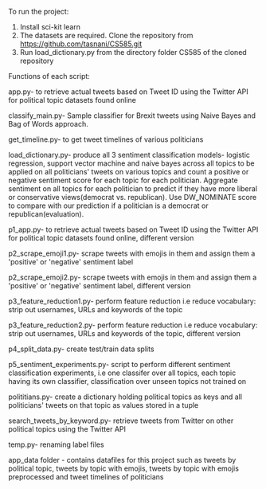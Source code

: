 To run the project: 
1) Install sci-kit learn
2) The datasets are required. Clone the repository from https://github.com/tasnani/CS585.git
3) Run load_dictionary.py from the directory folder CS585 of the cloned repository

Functions of each script:

app.py- to retrieve actual tweets based on Tweet ID using the Twitter API for political topic datasets found online

classify_main.py- Sample classifier for Brexit tweets using Naive Bayes and Bag of Words approach. 

get_timeline.py- to get tweet timelines of various politicians 

load_dictionary.py- produce all 3 sentiment classification models- logistic regression, support vector machine and naive bayes across all topics to be applied on all politicians' tweets on various topics and count a positive or negative sentiment score for each topic for each politician. Aggregate sentiment on all topics for each politician to predict if they have more liberal or conservative views(democrat vs. republican). Use DW_NOMINATE score to compare with our prediction if a politician is a democrat or republican(evaluation).

p1_app.py- to retrieve actual tweets based on Tweet ID using the Twitter API for political topic datasets found online, different version

p2_scrape_emoji1.py- scrape tweets with emojis in them and assign them a 'positive' or 'negative' sentiment label

p2_scrape_emoji2.py- scrape tweets with emojis in them and assign them a 'positive' or 'negative' sentiment label, different version

p3_feature_reduction1.py- perform feature reduction i.e reduce vocabulary: strip out usernames, URLs and keywords of the topic

p3_feature_reduction2.py- perform feature reduction i.e reduce vocabulary: strip out usernames, URLs and keywords of the topic, different version

p4_split_data.py- create test/train data splits

p5_sentiment_experiments.py- script to perform different sentiment classification experiments, i.e one classifer over all topics, each topic having its own classifier, classification over unseen topics not trained on

polititians.py- create a dictionary holding political topics as keys and all politicians' tweets on that topic as values stored in a tuple

search_tweets_by_keyword.py- retrieve tweets from Twitter on other political topics using the Twitter API

temp.py- renaming label files

app_data folder - contains datafiles for this project such as tweets by political topic, tweets by topic with emojis, tweets by topic with emojis preprocessed and tweet timelines of politicians
